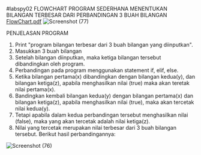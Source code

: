 #labspy02
FLOWCHART PROGRAM SEDERHANA MENENTUKAN BILANGAN TERBESAR DARI PERBANDINGAN 3 BUAH BILANGAN
[FlowChart.pdf](https://github.com/Budisusmiati/labspy02/files/3776717/FlowChart.pdf)
![Screenshot (77)](https://user-images.githubusercontent.com/57002773/67645532-e6247580-f95b-11e9-9dfd-581f56a7d563.png)

PENJELASAN PROGRAM

1. Print "program bilangan terbesar dari 3 buah bilangan yang diinputkan".
2. Masukkan 3 buah bilangan
3. Setelah bilangan diinputkan, maka ketiga bilangan tersebut dibandingkan oleh program.
4. Perbandingan pada program menggunakan statement if, elif, else.
5. Ketika bilangan pertama(x) dibandingkan dengan bilangan kedua(y), dan bilangan ketiga(z), apabila menghasilkan nilai (true) maka akan teretak nilai pertama(x).
6. Bandingkan kembali bilangan kedua(y) dengan bilangan pertama(x) dan bilangan ketiga(z), apabila menghasilkan nilai (true), maka akan tercetak nilai kedua(y).
7. Tetapi apabila dalam kedua perbandingan tersebut menghasilkan nilai (false), maka yang akan tercetak adalah nilai ketiga(z).
8. Nilai yang tercetak merupakan nilai terbesar dari 3 buah bilangan tersebut. Berikut hasil perbandingannya:

![Screenshot (76)](https://user-images.githubusercontent.com/57002773/67645355-db1d1580-f95a-11e9-9d54-8e7f37bbebc8.png)
